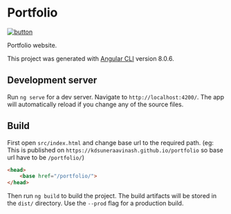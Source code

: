 # Portfolio

[![button](https://dabuttonfactory.com/button.png?t=Go+to+Portfolio&f=Calibri-Bold&ts=24&tc=fff&tshs=1&tshc=000&hp=20&vp=8&c=round&bgt=two-colors&bgc=134f5c&ebgc=0c343d)](https://kdsuneraavinash.github.io/portfolio/)

Portfolio website.

This project was generated with [Angular CLI](https://github.com/angular/angular-cli) version 8.0.6.

## Development server

Run `ng serve` for a dev server. Navigate to `http://localhost:4200/`. The app will automatically reload if you change any of the source files.

## Build

First open `src/index.html` and change base url to the required path.
(eg: This is published on `https://kdsuneraavinash.github.io/portfolio`
so base url have to be `/portfolio/`)

```html
<head>
    <base href="/portfolio/">
</head>
```

Then run `ng build` to build the project. The build artifacts will be stored in the `dist/` directory. Use the `--prod` flag for a production build.
